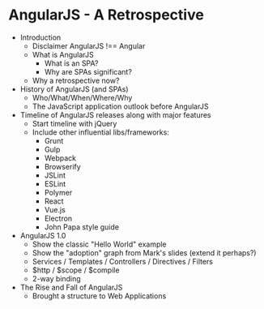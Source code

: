 # AngularJS - A Retrospective

  + Introduction
    + Disclaimer AngularJS !== Angular
    + What is AngularJS
      + What is an SPA?
      + Why are SPAs significant?
    + Why a retrospective now?
  + History of AngularJS (and SPAs)
    + Who/What/When/Where/Why
    + The JavaScript application outlook before AngularJS
  + Timeline of AngularJS releases along with major features
    + Start timeline with jQuery
    + Include other influential libs/frameworks:
      + Grunt
      + Gulp
      + Webpack
      + Browserify
      + JSLint
      + ESLint
      + Polymer
      + React
      + Vue.js
      + Electron
      + John Papa style guide
  + AngularJS 1.0
    + Show the classic "Hello World" example
    + Show the "adoption" graph from Mark's slides (extend it perhaps?)
    + Services / Templates / Controllers / Directives / Filters
    + $http / $scope / $compile
    + 2-way binding
  + The Rise and Fall of AngularJS
    + Brought a structure to Web Applications
